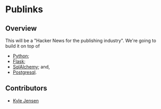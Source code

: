 # Publinks

## Overview

This will be a "Hacker News for the publishing industry".
We're going to build it on top of 

* [Python](http://python.org);
* [Flask](http://flask.pocoo.org/);
* [SqlAlchemy](http://www.sqlalchemy.org/); and,
* [Postgresql](http://www.postgresql.org/).

## Contributors

* [Kyle Jensen](https://github.com/kljensen)

